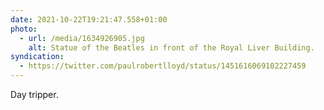 ```yaml
---
date: 2021-10-22T19:21:47.558+01:00
photo:
  - url: /media/1634926905.jpg
    alt: Statue of the Beatles in front of the Royal Liver Building.
syndication:
  - https://twitter.com/paulrobertlloyd/status/1451616069102227459
---
```

Day tripper.
